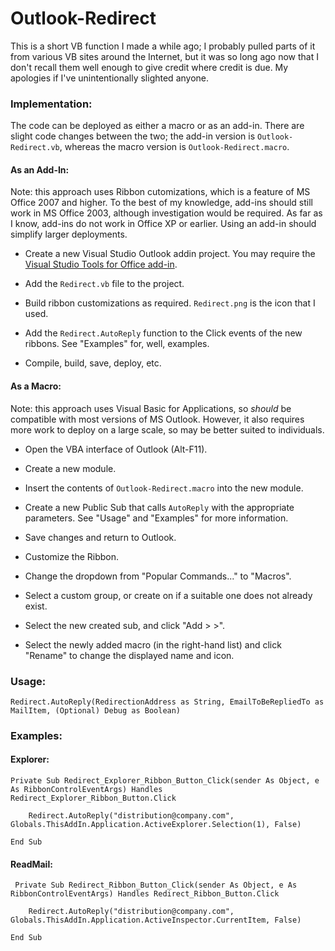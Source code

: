 # Outlook-Redirect

This is a short VB function I made a while ago; I probably pulled parts of it from various VB sites around the Internet, but it was so long ago now that I don't recall them well enough to give credit where credit is due. My apologies if I've unintentionally slighted anyone.


### Implementation:

The code can be deployed as either a macro or as an add-in. There are slight code changes between the two; the add-in version is `Outlook-Redirect.vb`, whereas the macro version is `Outlook-Redirect.macro`.


#### As an Add-In:

Note: this approach uses Ribbon cutomizations, which is a feature of MS Office 2007 and higher. To the best of my knowledge, add-ins should still work in MS Office 2003, although investigation would be required. As far as I know, add-ins do not work in Office XP or earlier.
Using an add-in should simplify larger deployments.

* Create a new Visual Studio Outlook addin project. You may require the [Visual Studio Tools for Office add-in](https://msdn.microsoft.com/en-us/library/d2tx7z6d.aspx).

* Add the `Redirect.vb` file to the project.

* Build ribbon customizations as required. `Redirect.png` is the icon that I used.

* Add the `Redirect.AutoReply` function to the Click events of the new ribbons. See "Examples" for, well, examples.

* Compile, build, save, deploy, etc.


#### As a Macro:

Note: this approach uses Visual Basic for Applications, so *should* be compatible with most versions of MS Outlook. However, it also requires more work to deploy on a large scale, so may be better suited to individuals.


* Open the VBA interface of Outlook (Alt-F11).

* Create a new module.

* Insert the contents of `Outlook-Redirect.macro` into the new module.

* Create a new Public Sub that calls `AutoReply` with the appropriate parameters. See "Usage" and "Examples" for more information.

* Save changes and return to Outlook.

* Customize the Ribbon.

* Change the dropdown from "Popular Commands..." to "Macros".

* Select a custom group, or create on if a suitable one does not already exist.

* Select the new created sub, and click "Add > >".

* Select the newly added macro (in the right-hand list) and click "Rename" to change the displayed name and icon.


### Usage:

	Redirect.AutoReply(RedirectionAddress as String, EmailToBeRepliedTo as MailItem, (Optional) Debug as Boolean)
	

### Examples:

#### Explorer:
	
	Private Sub Redirect_Explorer_Ribbon_Button_Click(sender As Object, e As RibbonControlEventArgs) Handles Redirect_Explorer_Ribbon_Button.Click

        Redirect.AutoReply("distribution@company.com", Globals.ThisAddIn.Application.ActiveExplorer.Selection(1), False)

    End Sub

#### ReadMail:

	 Private Sub Redirect_Ribbon_Button_Click(sender As Object, e As RibbonControlEventArgs) Handles Redirect_Ribbon_Button.Click

        Redirect.AutoReply("distribution@company.com", Globals.ThisAddIn.Application.ActiveInspector.CurrentItem, False)

    End Sub